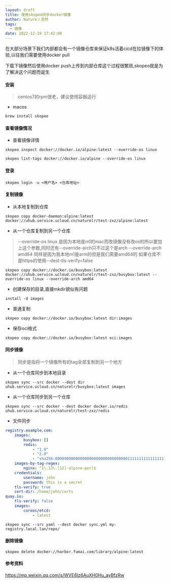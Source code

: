 ```yaml
---
layout: draft
title: 使用skopeo同步docker镜像
author: Nature丿灵然
tags:
  - 镜像
date: 2022-12-19 17:42:00
---
```

在大部分场景下我们内部都会有一个镜像仓库来保证k8s活着cicd在拉镜像下的体验,以往我们需要使用docker pull

<!--more-->

下载下镜像然后使用docker push上传到内部仓库这个过程很繁琐,skopeo就是为了解决这个问题而诞生

#### 安装

> centos7的rpm很老，建议使用容器运行

- macos

```shell
brew install skopeo
```

#### 查看镜像情况

- 查看镜像详情

```shell
skopeo inspect docker://docker.io/alpine:latest --override-os linux
```

```shell
skopeo list-tags docker://docker.io/alpine --override-os linux
```

#### 登录

```shell
skopeo login -u <用户名> <仓库地址>
```

#### 复制镜像

- 从本地复制到仓库

```shell
skopeo copy docker-daemon:alpine:latest docker://uhub.service.ucloud.cn/naturelr/test-zxz/alpine:latest
```

- 从一个仓库复制到另一个仓库

> --override-os linux 是因为本地是m1的mac而改镜像没有改os的所以要加上这个参数,同时还有--override-arch只不过这个是arch
> --override-arch amd64 同样是因为我本地m1是arm的但是我们需要amd64的
> 如果仓库不是https的使用--dest-tls-verify=false  

```shell
skopeo copy docker://docker.io/busybox:latest docker://uhub.service.ucloud.cn/naturelr/test-zxz/busybox:latest --override-os linux --override-arch amd64
```

- 创建保存的目录,直接mkdir貌似有问题

```shell
install -d images
```

- 普通复制

```shell
skopeo copy docker://docker.io/busybox:latest dir:images
```

- 保存oci格式

```shell
skopeo copy docker://docker.io/busybox:latest oci:images
```

#### 同步镜像

> 同步是指将一个镜像所有的tag全部复制到另一个地方

- 从一个仓库同步到本地目录

```shell
skopeo sync --src docker --dest dir uhub.service.ucloud.cn/naturelr/busybox:latest images
```

- 从一个仓库同步到另一个仓库

```shell
skopeo sync --src docker --dest docker docker.io/redis uhub.service.ucloud.cn/naturelr/test-zxz/redis
```

- 文件同步

```yaml
registry.example.com:
    images:
        busybox: []
        redis:
            - "1.0"
            - "2.0"
            - "sha256:0000000000000000000000000000000011111111111111111111111111111111"
    images-by-tag-regex:
        nginx: ^1\.13\.[12]-alpine-perl$
    credentials:
        username: john
        password: this is a secret
    tls-verify: true
    cert-dir: /home/john/certs
quay.io:
    tls-verify: false
    images:
        coreos/etcd:
            - latest
```

```shell
skopeo sync --src yaml --dest docker sync.yml my-registry.local.lan/repo/
```

#### 删除镜像

```shell
skopeo delete docker://harbor.fumai.com/library/alpine:latest
```

#### 参考资料

<https://mp.weixin.qq.com/s/WVE6Iz6AuXH0Hu_ayBfzRw>
